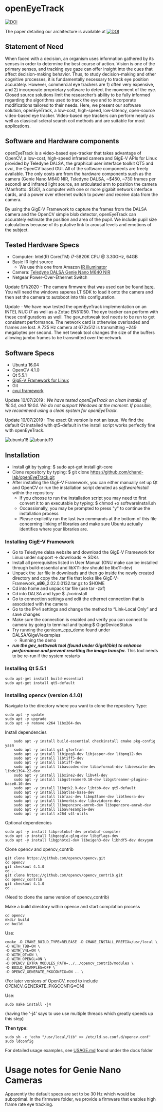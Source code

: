 # openEyeTrack

[![DOI](https://zenodo.org/badge/DOI/10.5281/zenodo.3515534.svg)](https://doi.org/10.5281/zenodo.3515534)

The paper detailing our architecture is available at [![DOI](https://joss.theoj.org/papers/10.21105/joss.01631/status.svg)](https://doi.org/10.21105/joss.01631)

## Statement of Need
When faced with a decision, an organism uses information gathered by its senses in order to determine the best course of action. Vision is one of the primary senses, and tracking eye gaze can offer insight into the cues that affect decision-making behavior. Thus, to study decision-making and other cognitive processes, it is fundamentally necessary to track eye position accurately. However, commercial eye trackers are 1) often very expensive, and 2) incorporate proprietary software to detect the movement of the eye. Closed source solutions limit the researcher’s ability to be fully informed regarding the algorithms used to track the eye and to incorporate modifications tailored to their needs. Here, we present our software solution, openEyeTrack, a low-cost, high-speed, low-latency, open-source video-based eye tracker. Video-based eye trackers can perform nearly as well as classical scleral search coil methods and are suitable for most applications.

## Software and Hardware components
openEyeTrack is a video-based eye-tracker that takes advantage of OpenCV, a low-cost, high-speed infrared camera and GigE-V APIs for Linux provided by Teledyne DALSA, the graphical user interface toolkit QT5 and cvui, the OpenCV based GUI. All of the software components are freely available. The only costs are from the hardware components such as the camera (Genie Nano M640 NIR, Teledyne DALSA, ~$450, ~730 frames per second) and infrared light source, an articulated arm to position the camera (Manfrotto: $130), a computer with one or more gigabit network interface cards, and a power over ethernet switch to power and receive data from the camera.

By using the GigE-V Framework to capture the frames from the DALSA camera and the OpenCV simple blob detector, openEyeTrack can accurately estimate the position and area of the pupil. We include pupil size calculations because of its putative link to arousal levels and emotions of the subject.


## Tested Hardware Specs
- Computer: Intel(R) Core(TM) i7-5820K CPU @ 3.30GHz, 64GB
 - Basic IR light source
     - We use this one from Amazon [IR illuminator](https://www.amazon.com/gp/product/B07Q86153D/ref=ppx_yo_dt_b_asin_title_o05_s00?ie=UTF8&psc=1)
 - Camera: [Teledyne DALSA Genie Nano M640 NIR](https://www.teledynedalsa.com/en/products/imaging/cameras/genie-nano-1gige/)
 - Netgear Power-Over-Ethernet Switch
 
Update 9/1/2020 - The camera firmware that was used can be found [here](https://github.com/chand-lab/openEyeTrack/blob/master/Camera%20Firmware/T_Nano-M640-NIR_Default_Default.ccf). You will need the windows saperea LT SDK to load it onto the camera and then set the camera to autoboot into this configuration.

Update - We have now tested the openEyeTrack implementation on an INTEL NUC i7 as well as a Zotac EN51050. The eye tracker can perform with these configurations as well. The gev_nettweak tool needs to be run to get consistent performance. The network card is otherwise overloaded and frames are lost. A 725 Hz camera at 672x512 is transmitting ~249 megabytes per second. The net tweak tool changes the size of the buffers allowing jumbo frames to be transmitted over the network. 

## Software Specs
- Ubuntu 16.04
- OpenCV 4.1.0
- Qt 5.5.1
- [GigE-V Framework for Linux](https://www.teledynedalsa.com/en/products/imaging/vision-software/linux-gige-v-framework/)
- Git
- [cvui framework](https://github.com/Dovyski/cvui)

Update 10/07/2019 : _We have tested openEyeTrack on clean installs of 18.04, and 19.04. We do not support Windows at the moment. If possible, we recommend using a clean system for openEyeTrack._ 

Update 10/07/2019 : The exact Qt version is not an issue. We find the default Qt installed with qt5-default in the install script works perfectly fine with openEyeTrack.

![ubuntu18](./images/ubuntu18.png)
![ubuntu19](./images/ubuntu19.png)


## Installation

 - Install git by typing: $ sudo apt-get install git-core
 - Clone repository by typing: $ git clone https://github.com/chand-lab/openEyeTrack.git
 - After installing the GigE-V Framework, you can either manually set up Qt and OpenCV or run the installation script denoted as *softwareInstall* within the repository
   - If you choose to run the installation script you may need to first convert it to an executable by typing: $ chmod +x softwareInstall.sh
   - Occassionally, you may be prompted to press "y" to continue the installation process
   - Please explicitly run the last two commands at the bottom of this file concerning linking of libraries and make sure Ubuntu actually identifies where your libraries are.

### Installing GigE-V Framework
- Go to Teledyne dalsa website and download the GigE-V Framework for Linux under support → downloads → SDKs
- Install all prerequisites listed in User Manual (GNU make can be installed through build-essential and libX11-dev should be libx11-dev)
- Unpack the .tar file in downloads and then go inside the newly created directory and copy the .tar file that looks like GigE-V-Framework_**x86**_2.02.0.0132.tar.gz to $HOME
- Cd into home and unpack tar file (use tar -zxf)
- Cd into DALSA and type $ ./corinstall
- Go to connection settings and edit the ethernet connection that is associated with the camera
- Go to the IPv4 settings and change the method to “Link-Local Only” and save changes
- Make sure the connection is enabled and verify you can connect to camera by going to terminal and typing:$ GigeDeviceStatus 
- Try running the genicam_cpp_demo found under DALSA/GigeV/examples
  - Running the demo 
- ***run the gev_nettweak tool (found under GigeV/bin) to enhance performance and prevent resetting the image transfer.***
This tool needs to be re-run if the system restarts

### Installing Qt 5.5.1
    sudo apt-get install build-essential
    sudo apt-get install qt5-default

### Installing opencv (version 4.1.0)
Navigate to the directory where you want to clone the repository
Type:

    sudo apt -y update
    sudo apt -y upgrade
    sudo apt -y remove x264 libx264-dev

Install dependencies
```
    sudo apt -y install build-essential checkinstall cmake pkg-config yasm
    sudo apt -y install git gfortran
    sudo apt -y install libjpeg8-dev libjasper-dev libpng12-dev
    sudo apt -y install libtiff5-dev
    sudo apt -y install libtiff-dev
    sudo apt -y install libavcodec-dev libavformat-dev libswscale-dev libdc1394-22-dev
    sudo apt -y install libxine2-dev libv4l-dev
    sudo apt -y install libgstreamer0.10-dev libgstreamer-plugins-base0.10-dev
    sudo apt -y install libgtk2.0-dev libtbb-dev qt5-default
    sudo apt -y install libatlas-base-dev
    sudo apt -y install libfaac-dev libmp3lame-dev libtheora-dev
    sudo apt -y install libvorbis-dev libxvidcore-dev
    sudo apt -y install libopencore-amrnb-dev libopencore-amrwb-dev
    sudo apt -y install libavresample-dev
    sudo apt -y install x264 v4l-utils
``` 
Optional dependencies

    sudo apt -y install libprotobuf-dev protobuf-compiler
    sudo apt -y install libgoogle-glog-dev libgflags-dev
    sudo apt -y install libgphoto2-dev libeigen3-dev libhdf5-dev doxygen

Clone opencv and opencv_contrib

    git clone https://github.com/opencv/opencv.git
    cd opencv
    git checkout 4.1.0
    cd ..
    git clone https://github.com/opencv/opencv_contrib.git
    cd opencv_contrib
    git checkout 4.1.0
    cd ..

 (Need to clone the same version of opencv_contrib)
 
 Make a build directory within opencv and start compilation process
 
    cd opencv
    mkdir build
    cd build
    
 Use:
 ```
 cmake -D CMAKE_BUILD_TYPE=RELEASE -D CMAKE_INSTALL_PREFIX=/usr/local \
 -D WITH_TBB=ON \
 -D WITH_V4L=ON \
 -D WITH_QT=ON \
 -D WITH_OPENGL=ON \
 -D OPENCV_EXTRA_MODULES_PATH=../../opencv_contrib/modules \
 -D BUILD_EXAMPLES=OFF \
 -D OPENCV_GENERATE_PKGCONFIG=ON .. \
```
(For later versions of OpenCV, need to include OPENCV_GENERATE_PKGCONFIG=ON)

Use:  

    sudo make install -j4
(having the ‘-j4’ says to use use multiple threads which greatly speeds up this step)

**Then type:**

    sudo sh -c 'echo "/usr/local/lib" >> /etc/ld.so.conf.d/opencv.conf'
    sudo ldconfig

For detailed usage examples, see [USAGE.md](usage/USAGE.md) found under the docs folder


# Usage notes for Genie Nano Cameras

Apparently the default specs are set to be 30 Hz which would be suboptimal. In the firmware folder, we provide a firmware that enables high frame rate eye tracking. 
